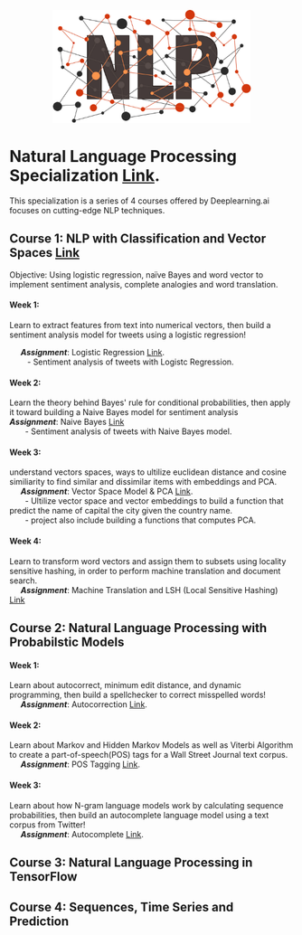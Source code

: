 <p align="center">
  <img src="https://github.com/mei-pan/Natural_Language_Processing_Specialization/blob/main/NLP_shutterstock_raindrop74-1507366230.jpg" alt="Image description" width='auto', height='200'>
</p>


# Natural Language Processing Specialization [Link](https://www.coursera.org/specializations/natural-language-processing).
  This specialization is a series of 4 courses offered by Deeplearning.ai focuses on cutting-edge NLP techniques.
  
## Course 1: NLP with Classification and Vector Spaces  [Link](https://www.coursera.org/learn/classification-vector-spaces-in-nlp?specialization=natural-language-processing)
  Objective: Using logistic regression, naïve Bayes and word vector to implement sentiment analysis, complete analogies and word translation.  
  
 #### Week 1: 
 Learn to extract features from text into numerical vectors, then build a sentiment analysis model for tweets using a logistic regression!
  
  &nbsp;&nbsp;&nbsp;&nbsp; __***Assignment***__: Logistic Regression [Link](https://github.com/mei-pan/Natural_Language_Processing_Specialization/blob/main/NLP_C1_W1_Logistic_Regression/C1_W1_Assignment.ipynb).      
  &nbsp;&nbsp;&nbsp;&nbsp;&nbsp;&nbsp;&nbsp; - Sentiment analysis of tweets with Logistc Regression.  
   
      
      
#### Week 2: 
Learn the theory behind Bayes' rule for conditional probabilities, then apply it toward building a Naive Bayes model for sentiment analysis
  &nbsp;&nbsp;&nbsp;&nbsp; __***Assignment***__: Naive Bayes  [Link](https://github.com/mei-pan/Natural_Language_Processing_Specialization/blob/main/NLP_C1_W2_Naive_Bayes/C1_W2_Assignment.ipynb)  
  &nbsp;&nbsp;&nbsp;&nbsp;&nbsp;&nbsp;&nbsp;- Sentiment analysis of tweets with Naive Bayes model.
   
   
#### Week 3:
understand vectors spaces, ways to ultilize euclidean distance and cosine similiarity to find similar and dissimilar items with embeddings and PCA.    
  &nbsp;&nbsp;&nbsp;&nbsp; __***Assignment***__: Vector Space Model & PCA [Link](https://github.com/mei-pan/Natural_Language_Processing_Specialization/blob/main/NLP_C1_W3_Vector_Space_Model/C1_W3_Assignment.ipynb).       
  &nbsp;&nbsp;&nbsp;&nbsp;&nbsp;&nbsp;&nbsp;- Ultilize vector space and vector embeddings to build a function that predict the name of capital the city given the country name.   
  &nbsp;&nbsp;&nbsp;&nbsp;&nbsp;&nbsp;&nbsp;- project also include building a functions that computes PCA. 
    
#### Week 4: 
Learn to transform word vectors and assign them to subsets using locality sensitive hashing, in order to perform machine translation and document search.      
  &nbsp;&nbsp;&nbsp;&nbsp; __***Assignment***__: Machine Translation and LSH (Local Sensitive Hashing) [Link](https://github.com/mei-pan/Natural_Language_Processing_Specialization/blob/main/NLP_C1_W4_Naive_Machine_Translation_and_LSH/C1_W4_Assignment.ipynb)   
  

## Course 2: Natural Language Processing with Probabilstic Models 
#### Week 1: 
Learn about autocorrect, minimum edit distance, and dynamic programming, then build a spellchecker to correct misspelled words!  
  &nbsp;&nbsp;&nbsp;&nbsp; __***Assignment***__: Autocorrection [Link](https://github.com/mei-pan/Natural_Language_Processing_Specialization/blob/main/NLP_C2_W1_Autocorrect/NLP_C2_W1_Autocorrect.ipynb).      
 
#### Week 2: 
Learn about Markov and Hidden Markov Models as well as Viterbi Algorithm to create a part-of-speech(POS) tags for a Wall Street Journal text corpus.   
  &nbsp;&nbsp;&nbsp;&nbsp; __***Assignment***__: POS Tagging [Link](https://github.com/mei-pan/Natural_Language_Processing_Specialization/blob/main/NLP_C2_W2_POS_Tagging/C2_W2_Assignment.ipynb).      
 
#### Week 3: 
Learn about how N-gram language models work by calculating sequence probabilities, then build an autocomplete language model using a text corpus from Twitter!   
  &nbsp;&nbsp;&nbsp;&nbsp; __***Assignment***__: Autocomplete [Link]().      
 


  
## Course 3: Natural Language Processing in TensorFlow

## Course 4: Sequences, Time Series and Prediction 
